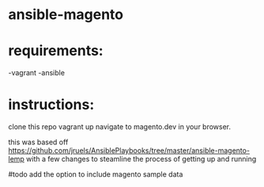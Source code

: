 # ansible-magento
# requirements:
-vagrant
-ansible
# instructions: 
clone this repo
vagrant up
navigate to magento.dev in your browser.

this was based off https://github.com/jruels/AnsiblePlaybooks/tree/master/ansible-magento-lemp with a few changes to steamline the process of getting up and running

#todo
add the option to include magento sample data
